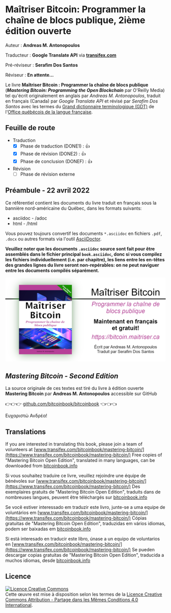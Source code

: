 # Ma&icirc;triser Bitcoin: Programmer la cha&icirc;ne de blocs publique, 2ième édition ouverte

Auteur : **Andreas M. Antonopoulos**

Traducteur : **Google Translate API** via **[transifex.com](https://www.transifex.com)**

Pré-réviseur : **Serafim Dos Santos**

Réviseur : **En attente...**

Le livre **Maîtriser Bitcoin : Programmer la chaîne de blocs publique** (_**Mastering Bitcoin: Programming the Open Blockchain**_ par O'Reilly Media) tel qu'écrit originalement en anglais par _Andreas M. Antonopoulos_, traduit en français (Canada) par _Google Translate API_ et révisé par _Serafim Dos Santos_ avec les termes du [Grand dictionnaire terminologique (GDT)](https://gdt.oqlf.gouv.qc.ca/) de l'[Office qu&eacute;b&eacute;cois de la langue fran&ccedil;aise](https://www.oqlf.gouv.qc.ca/).

## Feuille de route
* Traduction
  - [x] Phase de traduction (DONE1) : 👍
  - [x] Phase de révision (DONE2) : 👍
  - [x] Phase de conclusion (DONEF) : 👍
* Révision
  - [ ] Phase de révision externe

## Préambule - 22 avril 2022

Ce référentiel contient les documents du livre traduit en français sous la bannière nord-américaine du Québec, dans les formats suivants:

* asciidoc - /adoc
* html - /html

Vous pouvez toujours convertif les documents `*.asciidoc` en fichiers `.pdf`, `.docx` ou autres formats via l'outil [AsciiDoctor](https://asciidoctor.org/).

**Veuillez noter que les documents `.asciidoc` source sont fait pour être assemblés dans le fichier principal `book.asciidoc`, donc si vous compilez les fichiers individuellement (i.e. par chapitre), les liens entre les en-têtes des grandes lignes du livre seront non-repérables: on ne peut naviguer entre les documents compilés séparément.**


![Maîtriser Bitcoin: Programmer la chaîne de blocs publique](/assets/MB2EO-BANNER-002.png)

## _Mastering Bitcoin - Second Edition_

La source originale de ces textes est tiré du livre à édition ouverte <strong>Mastering Bitcoin</strong> par __Andreas M. Antonopoulos__ accessible sur GitHub

👉👉👉 <a href="https://github.com/bitcoinbook/bitcoinbook">github.com/bitcoinbook/bitcoinbook</a> 👈👈👈

Ευχαριστώ Ανδρέα!

## Translations
If you are interested in translating this book, please join a team of volunteers at [www.transifex.com/bitcoinbook/mastering-bitcoin/](https://www.transifex.com/bitcoinbook/mastering-bitcoin/)
Free copies of "Mastering Bitcoin Open Edition", translated in many languages, can be downloaded from [bitcoinbook.info](https://bitcoinbook.info)

Si vous souhaitez traduire ce livre, veuillez rejoindre une équipe de bénévoles sur [www.transifex.com/bitcoinbook/mastering-bitcoin/](https://www.transifex.com/bitcoinbook/mastering-bitcoin/)
Des exemplaires gratuits de "Mastering Bitcoin Open Edition", traduits dans de nombreuses langues, peuvent être téléchargés sur [bitcoinbook.info](https://bitcoinbook.info)

Se você estiver interessado em traduzir este livro, junte-se a uma equipe de voluntários em [www.transifex.com/bitcoinbook/mastering-bitcoin/](https://www.transifex.com/bitcoinbook/mastering-bitcoin/)
Cópias gratuitas de "Mastering Bitcoin Open Edition", traduzidas em vários idiomas, podem ser baixadas em [bitcoinbook.info](https://bitcoinbook.info)

Si está interesado en traducir este libro, únase a un equipo de voluntarios en [www.transifex.com/bitcoinbook/mastering-bitcoin/](https://www.transifex.com/bitcoinbook/mastering-bitcoin/)
Se pueden descargar copias gratuitas de "Mastering Bitcoin Open Edition", traducida a muchos idiomas, desde [bitcoinbook.info](https://bitcoinbook.info)

## Licence

<a rel="license" href="http://creativecommons.org/licenses/by-sa/4.0/"><img alt="Licence Creative Commons" style="border-width:0" src="https://i.creativecommons.org/l/by-sa/4.0/88x31.png" /></a><br />Cette œuvre est mise à disposition selon les termes de la <a rel="license" href="http://creativecommons.org/licenses/by-sa/4.0/">Licence Creative Commons Attribution -  Partage dans les Mêmes Conditions 4.0 International</a>.
